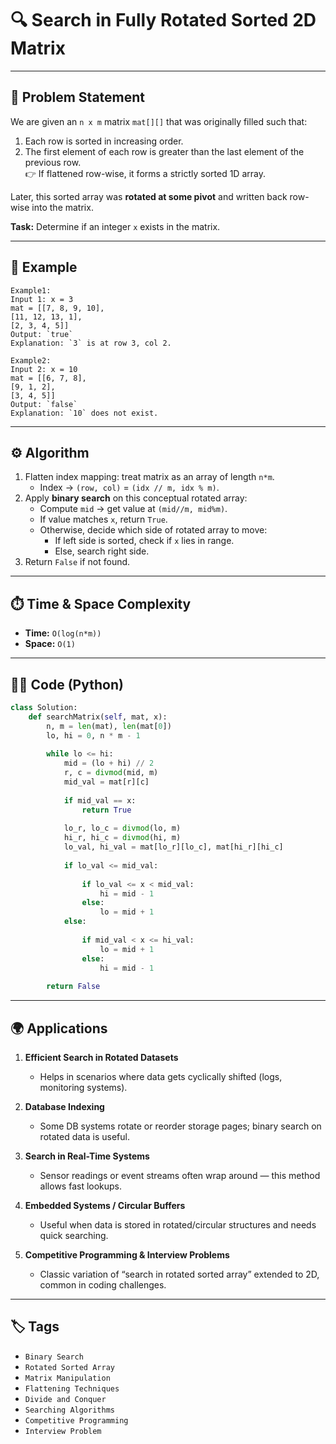 # 🔍 Search in Fully Rotated Sorted 2D Matrix
  

---

## 📌 Problem Statement
We are given an `n x m` matrix `mat[][]` that was originally filled such that:
1. Each row is sorted in increasing order.
2. The first element of each row is greater than the last element of the previous row.  
👉 If flattened row-wise, it forms a strictly sorted 1D array.  

Later, this sorted array was **rotated at some pivot** and written back row-wise into the matrix.  

**Task:** Determine if an integer `x` exists in the matrix.  

---

## 🧩 Example
```text
Example1:
Input 1: x = 3
mat = [[7, 8, 9, 10],
[11, 12, 13, 1],
[2, 3, 4, 5]]
Output: `true`  
Explanation: `3` is at row 3, col 2.

Example2:
Input 2: x = 10
mat = [[6, 7, 8],
[9, 1, 2],
[3, 4, 5]]
Output: `false`  
Explanation: `10` does not exist.
```
---

## ⚙️ Algorithm
1. Flatten index mapping: treat matrix as an array of length `n*m`.  
   - Index → `(row, col)` = `(idx // m, idx % m)`.
2. Apply **binary search** on this conceptual rotated array:
   - Compute `mid` → get value at `(mid//m, mid%m)`.
   - If value matches `x`, return `True`.
   - Otherwise, decide which side of rotated array to move:
     - If left side is sorted, check if `x` lies in range.
     - Else, search right side.
3. Return `False` if not found.

---

## ⏱️ Time & Space Complexity
- **Time:** `O(log(n*m))`  
- **Space:** `O(1)`  

---

## 🧑‍💻 Code (Python)

```python
class Solution:
    def searchMatrix(self, mat, x):
        n, m = len(mat), len(mat[0])
        lo, hi = 0, n * m - 1
        
        while lo <= hi:
            mid = (lo + hi) // 2
            r, c = divmod(mid, m)
            mid_val = mat[r][c]
            
            if mid_val == x:
                return True
          
            lo_r, lo_c = divmod(lo, m)
            hi_r, hi_c = divmod(hi, m)
            lo_val, hi_val = mat[lo_r][lo_c], mat[hi_r][hi_c]
            
            if lo_val <= mid_val:
                
                if lo_val <= x < mid_val:
                    hi = mid - 1
                else:
                    lo = mid + 1
            else:
                
                if mid_val < x <= hi_val:
                    lo = mid + 1
                else:
                    hi = mid - 1
        
        return False
```
---
## 🌍 Applications

1. **Efficient Search in Rotated Datasets**  
   - Helps in scenarios where data gets cyclically shifted (logs, monitoring systems).  

2. **Database Indexing**  
   - Some DB systems rotate or reorder storage pages; binary search on rotated data is useful.  

3. **Search in Real-Time Systems**  
   - Sensor readings or event streams often wrap around — this method allows fast lookups.  

4. **Embedded Systems / Circular Buffers**  
   - Useful when data is stored in rotated/circular structures and needs quick searching.  

5. **Competitive Programming & Interview Problems**  
   - Classic variation of “search in rotated sorted array” extended to 2D, common in coding challenges.  
---
## 🏷️ Tags
- `Binary Search`  
- `Rotated Sorted Array`  
- `Matrix Manipulation`  
- `Flattening Techniques`  
- `Divide and Conquer`  
- `Searching Algorithms`  
- `Competitive Programming`  
- `Interview Problem` 



